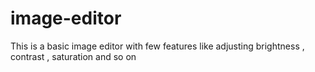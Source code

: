 # image-editor
This is a basic image editor with few features like adjusting brightness , contrast , saturation and so on 
